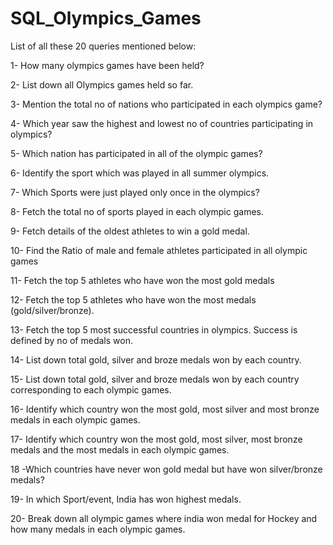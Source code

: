 # SQL_Olympics_Games

List of all these 20 queries mentioned below:

  1- How many olympics games have been held?
  
  2- List down all Olympics games held so far.
  
  3- Mention the total no of nations who participated in each olympics game?
  
  4- Which year saw the highest and lowest no of countries participating in olympics?
  
  5- Which nation has participated in all of the olympic games?
  
  6- Identify the sport which was played in all summer olympics.
  
  7- Which Sports were just played only once in the olympics?
  
  8- Fetch the total no of sports played in each olympic games.
  
  9- Fetch details of the oldest athletes to win a gold medal.
  
  10- Find the Ratio of male and female athletes participated in all olympic games
  
  11- Fetch the top 5 athletes who have won the most gold medals
  
  12- Fetch the top 5 athletes who have won the most medals (gold/silver/bronze).
  
  13- Fetch the top 5 most successful countries in olympics. Success is defined by no of medals won.
  
  14- List down total gold, silver and broze medals won by each country.
  
  15- List down total gold, silver and broze medals won by each country corresponding to each olympic games.
  
  16- Identify which country won the most gold, most silver and most bronze medals in each olympic games.
  
  17- Identify which country won the most gold, most silver, most bronze medals and the most medals in each olympic games.
  
  18 -Which countries have never won gold medal but have won silver/bronze medals?
  
  19- In which Sport/event, India has won highest medals.
  
  20- Break down all olympic games where india won medal for Hockey and how many medals in each olympic games.
